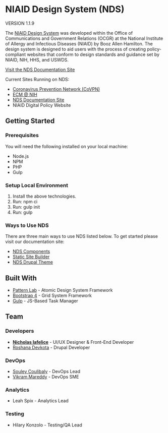 # NIAID Design System (NDS)

VERSION 1.1.9

The [NIAID Design System](http://nds.niaid.nih.gov.s3-website-us-east-1.amazonaws.com/) was developed within the Office of Communications and Government Relations (OCGR) at the National Institute of Allergy and Infectious Diseases (NIAID) by Booz Allen Hamilton. The design system is designed to aid users with the process of creating policy-compliant websites that conform to design standards and guidance set by NIAID, NIH, HHS, and USWDS.

[Visit the NDS Documentation Site](http://nds.niaid.nih.gov.s3-website-us-east-1.amazonaws.com/)

Current Sites Running on NDS:
* [Coronavirus Prevention Network (CoVPN)](https://coronaviruspreventionnetwork.org)
* [ECM @ NIH](https://ecm.nih.gov/)
* [NDS Documentation Site](http://nds.niaid.nih.gov.s3-website-us-east-1.amazonaws.com/)
* NIAID Digital Policy Website

## Getting Started
### Prerequisites

You will need the following installed on your local machine:

* Node.js
* NPM
* PHP
* Gulp

### Setup Local Environment

1. Install the above technologies.
2. Run: npm ci
3. Run: gulp init
4. Run: gulp

### Ways to Use NDS
There are three main ways to use NDS listed below. To get started please visit our documentation site:
* [NDS Components](http://nds.niaid.nih.gov.s3-website-us-east-1.amazonaws.com/components)
* [Static Site Builder](http://nds.niaid.nih.gov.s3-website-us-east-1.amazonaws.com/static-site-builder)
* [NDS Drupal Theme](http://nds.niaid.nih.gov.s3-website-us-east-1.amazonaws.com/nds-drupal-theme)

## Built With

* [Pattern Lab](https://patternlab.io/) - Atomic Design System Framework
* [Bootstrap 4](https://getbootstrap.com/docs/4.6/getting-started/introduction/) - Grid System Framework
* [Gulp](https://gulpjs.com/) - JS-Based Task Manager

## Team

### Developers
* [**Nicholas Iafelice**](https://github.com/niafelice-nih) - UI/UX Designer & Front-End Developer
* [Roshana Devkota](https://github.com/roshana-devkota-nih) - Drupal Developer

### DevOps
* [Souley Coulibaly](https://github.com/souleyNIAID) - DevOps Lead
* [Vikram Mareddy](https://github.com/vikram-nih) - DevOps SME

### Analytics
* Leah Spix - Analytics Lead

### Testing
* Hilary Konzolo - Testing/QA Lead